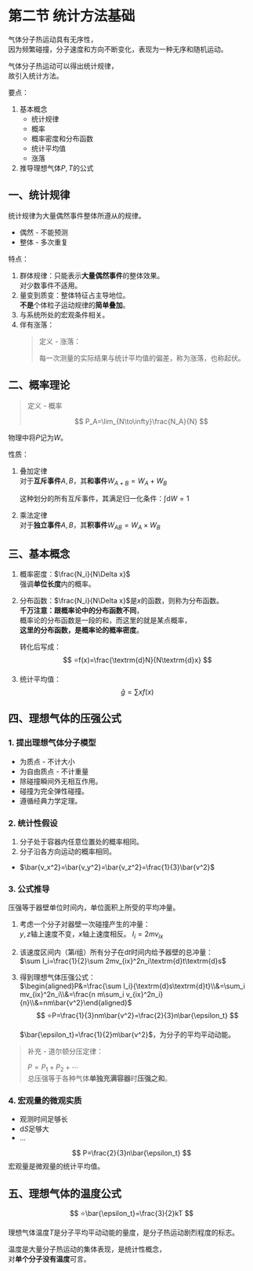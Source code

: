 # 第二节 统计方法基础

气体分子热运动具有无序性，  
因为频繁碰撞，分子速度和方向不断变化，表现为一种无序和随机运动。

气体分子热运动可以得出统计规律，  
故引入统计方法。

要点：

1. 基本概念
   * 统计规律
   * 概率
   * 概率密度和分布函数
   * 统计平均值
   * 涨落
2. 推导理想气体$P,T$的公式

## 一、统计规律

统计规律为大量偶然事件整体所遵从的规律。

* 偶然 - 不能预测
* 整体 - 多次重复

特点：

1. 群体规律：只能表示**大量偶然事件**的整体效果。  
   对少数事件不适用。
2. 量变到质变：整体特征占主导地位。  
   **不是**个体粒子运动规律的**简单叠加**。
3. 与系统所处的宏观条件相关。
4. 伴有涨落：
   > 定义 - 涨落：
   >
   > 每一次测量的实际结果与统计平均值的偏差，称为涨落，也称起伏。

## 二、概率理论

> 定义 - 概率
>
> $$
> P_A=\lim_{N\to\infty}\frac{N_A}{N}
> $$

物理中将$P$记为$W$。

性质：

1. 叠加定律  
   对于**互斥事件**$A,B$，其**和事件**$W_{A+B}=W_A+W_B$

   这种划分的所有互斥事件，其满足归一化条件：$\int \textrm{d}W=1$
2. 乘法定律  
   对于**独立事件**$A,B$，其**积事件**$W_{AB}=W_A\times W_B$

## 三、基本概念

1. 概率密度：$\frac{N_i}{N\Delta x}$  
   强调**单位长度**内的概率。
2. 分布函数：$\frac{N_i}{N\Delta x}$是$x$的函数，则称为分布函数。  
   **千万注意：跟概率论中的分布函数不同**，  
   概率论的分布函数是一段的和，而这里的就是某点概率，  
   **这里的分布函数，是概率论的概率密度**。

   转化后写成：
   $$
   ⭐f(x)=\frac{\textrm{d}N}{N\textrm{d}x}
   $$
3. 统计平均值：  
   $$
   \bar{g}=\sum xf(x)
   $$

## 四、理想气体的压强公式

### 1. 提出理想气体分子模型

* 为质点 - 不计大小
* 为自由质点 - 不计重量
* 除碰撞瞬间外无相互作用。
* 碰撞为完全弹性碰撞。
* 遵循经典力学定理。

### 2. 统计性假设

1. 分子处于容器内任意位置处的概率相同。
2. 分子沿各方向运动的概率相同。

* $\bar{v_x^2}=\bar{v_y^2}=\bar{v_z^2}=\frac{1}{3}\bar{v^2}$

### 3. 公式推导

压强等于器壁单位时间内，单位面积上所受的平均冲量。

1. 考虑一个分子对器壁一次碰撞产生的冲量：  
   $y,z$轴上速度不变，$x$轴上速度相反。
   $I_i=2mv_{ix}$
2. 该速度区间内（第$i$组）所有分子在$\textrm{d}t$时间内给予器壁的总冲量：  
   $\sum I_i=\frac{1}{2}\sum 2mv_{ix}^2n_i\textrm{d}t\textrm{d}s$
3. 得到理想气体压强公式：  
   $\begin{aligned}P&=\frac{\sum I_i}{\textrm{d}s\textrm{d}t}\\&=\sum_i mv_{ix}^2n_i\\&=\frac{n m\sum_i v_{ix}^2n_i}{n}\\&=nm\bar{v^2}\end{aligned}$
   $$
   ⭐P=\frac{1}{3}nm\bar{v^2}=\frac{2}{3}n\bar{\epsilon_t}
   $$

   $\bar{\epsilon_t}=\frac{1}{2}m\bar{v^2}$，为分子的平均平动动能。

> 补充 - 道尔顿分压定律：
>
> $P=P_1+P_2+\cdots$  
> 总压强等于各种气体**单独充满容器**时**压强之和**。

### 4. 宏观量的微观实质

* 观测时间足够长
* $\textrm{d}S$足够大
* ...

$$
P=\frac{2}{3}n\bar{\epsilon_t}
$$
宏观量是微观量的统计平均值。

## 五、理想气体的温度公式

$$
⭐\bar{\epsilon_t}=\frac{3}{2}kT
$$

理想气体温度$T$是分子平均平动动能的量度，是分子热运动剧烈程度的标志。

温度是大量分子热运动的集体表现，是统计性概念，  
对**单个分子没有温度**可言。